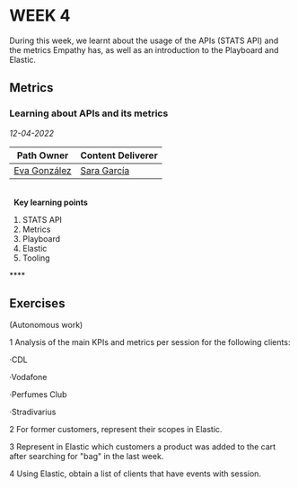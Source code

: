 # WEEK 4
During this week, we learnt about the usage of the APIs (STATS API) and the metrics Empathy has, as well as an introduction to the Playboard and Elastic.

## Metrics
### Learning about APIs and its metrics

*12-04-2022*

<!-- (Do not change the line below!!!) -->
| **Path Owner** | **Content Deliverer** | 
| --- | --- | 
| [Eva González](https://github.com/evag-empathy) | [Sara García](https://github.com/sarag-empathy) | \ 

\
&nbsp; <!-- (Do not change this and above line PLEASE!!!) -->
**Key learning points** <!-- (Do not change this line!!!) -->
1. STATS API
2. Metrics
3. Playboard
4. Elastic
5. Tooling

**** <!-- (Delete this comment and just leave the 4 *) -->

## Exercises
(Autonomous work) <!-- Comment wheter if it is autonomous or group work -->

1 Analysis of the main KPIs and metrics per session for the following clients:

·CDL

·Vodafone

·Perfumes Club

·Stradivarius

2 For former customers, represent their scopes in Elastic.

3 Represent in Elastic which customers a product was added to the cart after searching for "bag" in the last week.

4 Using Elastic, obtain a list of clients that have events with session.
